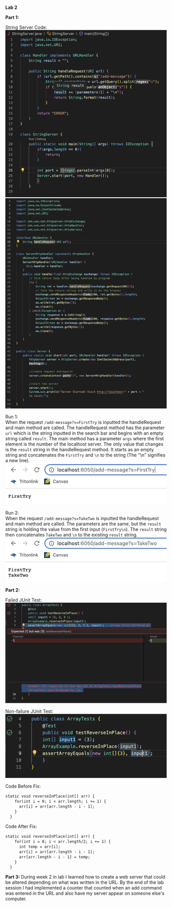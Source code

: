 **Lab 2**

**Part 1:**  

String Server Code:
  ![Image](stringservercode.png)
  ![Image](servercode.png)
    
  Run 1:  
  When the request `/add-message?s=FirstTry` is inputted the handleRequest and main method are called. The handleRequest method has the parameter `url` which is the string inputted in the search bar and begins with an empty string called `result`. The main method has a parameter `args` where the first element is the number of the localhost server. The only value that changes is the `result` string in the handleRequest method. It starts as an empty string and concatenates the `FirstTry` and `\n` to the string (The "\n" signifies a new line).  
  ![Image](sstest1.png)  
  
  
  Run 2:  
  When the request `/add-message?s=TakeTwo` is inputted the handleRequest and main method are called. The parameters are the same, but the `result` string is holding the value from the first input (`FirstTry\n`). The `result` string then concatenates `TakeTwo` and `\n` to the existing `result` string.
  ![Image](sstest2.png)  
  
  
  
**Part 2:**
  
  Failed JUnit Test:
  ![Image](junitbug.png)
  
  Non-failure JUnit Test:  
  ![Image](junitcode.png)
  
  Code Before Fix:
  ```
  static void reverseInPlace(int[] arr) {
      for(int i = 0; i < arr.length; i += 1) {
        arr[i] = arr[arr.length - i - 1];
      }
    }
  ```
  
  Code After Fix:
  ```
  static void reverseInPlace(int[] arr) {
      for(int i = 0; i < arr.length/2; i += 1) {
        int temp = arr[i];
        arr[i] = arr[arr.length - i - 1];
        arr[arr.length - i - 1] = temp;
      }
    }
   ```
  
**Part 3:**
  During week 2 in lab I learned how to create a web server that could be altered depending on what was written in the URL. By the end of the lab session I   had implemented a counter that counted when an add command was entered in the URL and also have my server appear on someone else's computer.
